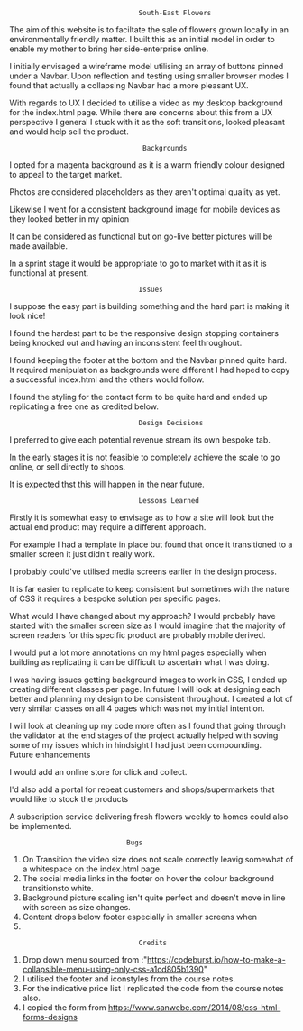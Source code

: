 

                                    South-East Flowers




The aim of this website is to faciltate the sale of flowers grown locally in an environmentally friendly matter.
I built this as an initial model in order to enable my mother to bring her side-enterprise online.

I initially envisaged a wireframe model utilising an array of buttons pinned under a Navbar.
Upon reflection and testing using smaller browser modes I found that actually a collapsing Navbar had a more pleasant UX.

With regards to UX I decided to utilise a video as my desktop background for the index.html page. 
While there are concerns about this from a UX perspective I general I stuck with it as the soft transitions, looked pleasant and would help sell the product.

                                     Backgrounds
                                     
I opted for a magenta background as it is a warm friendly colour designed to appeal to the target market. 

Photos are considered placeholders as they aren't optimal quality as yet.

Likewise I went for a consistent background image for mobile devices as they looked better in my opinion

It can be considered as functional but on go-live better pictures will be made available.

In a sprint stage it would be appropriate to go to market with it as it is functional at present.

                                    Issues
                                    
I suppose the easy part is building something and the hard part is making it look nice!

I found the hardest part to be the responsive design stopping containers being knocked out and having an inconsistent feel throughout.

I found keeping the footer at the bottom and the Navbar pinned quite hard. It required manipulation as backgrounds were different I had hoped to copy a successful index.html and the others would follow.

I found the styling for the contact form to be quite hard and ended up replicating a free one as credited below.

                                    Design Decisions

I preferred to give each potential revenue stream its own bespoke tab.

In the early stages it is not feasible to completely achieve the scale to go online, or sell directly to shops.

It is expected thst this will happen in the near future.

                                    Lessons Learned
                                    
Firstly it is somewhat easy to envisage as to how a site will look but the actual end product may require a different approach.

For example I had a template in place but found that once it transitioned to a smaller screen it just didn't really work.

I probably could've utilised media screens earlier in the design process.

It is far easier to replicate to keep consistent but sometimes with the nature of CSS it requires a bespoke solution per specific pages.

What would I have changed about my approach? I would probably have started with the smaller screen size as I would imagine that the majority of screen readers for this specific product are probably mobile derived.

I would put a lot more annotations on my html pages especially when building as replicating it can be difficult to ascertain what I was doing.

I was having issues getting background images to work in CSS, I ended up creating different classes per page.
In future I will look at designing each better and planning my design to be consistent throughout. I created a lot of very similar classes on all 4 pages which was not my initial intention.
 
I will look at cleaning up my code more often as I found that going through the validator at the end stages of the project actually helped with soving some of my issues which in hindsight I had just been compounding.                                
                                Future enhancements
                                
 I would add an online store for click and collect.

 I'd also add a portal for repeat customers and shops/supermarkets that would like to stock the products
 
 A subscription service delivering fresh flowers weekly to homes could also be implemented.
 
                                 Bugs
                                 
1. On Transition the video size does not scale correctly leavig somewhat of a whitespace on the index.html page.
2. The social media links in the footer on hover the colour background transitionsto white.
3. Background picture scaling isn't quite perfect and doesn't move in line with screen as size changes.
4. Content drops below footer especially in smaller screens when 
5. 
                                
                                    Credits

1. Drop down menu sourced from :"https://codeburst.io/how-to-make-a-collapsible-menu-using-only-css-a1cd805b1390"                               
2. I utilised the footer and iconstyles from the course notes. 
3. For the indicative price list I replicated the code from the course notes also.
4. I copied the form from https://www.sanwebe.com/2014/08/css-html-forms-designs
 
                                